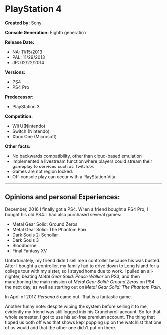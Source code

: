 # PlayStation 4

**Created by:** Sony

**Console Generation:**  Eighth generation

**Release Date:**
* NA: 11/15/2013
* PAL: 11/29/2013
* JP: 02/22/2014

**Versions:**
* PS4
* PS4 Pro

**Predecessor:**
* PlayStation 3

**Competition:**
* Wii U(Nintendo)
* Switch (Nintendo)
* Xbox One (Microsoft)

**Other facts:**
* No backwards compatibility, other than cloud-based emulation
* Implemented a livestream function where players could stream their gameplay to services such as Twitch.tv.
* Games are not region locked.
* Off-console play can occur with a PlayStation Vita.
---

## Opinions and personal Experiences:
December, 2016 I finally got a PS4. When a friend bought a PS4 Pro, I bought his old PS4. I had also purchased several games:
* Metal Gear Solid: Ground Zeros
* Metal Gear Solid: The Phantom Pain
* Dark Souls 2: Schollar
* Dark Souls 3
* Bloodborne
* Final Fantasy XV

Unfortunately, my friend didn't sell me a controller because his was busted. After I bought a controller, my family had to drive down to Long Island for a college tour with my sister, so I stayed home due to work. I pulled an all-nighter, beating *Metal Gear Solid: Peace Walker* on PS3, and then marathoning the main mission of *Metal Gear Solid: Ground Zeros* on PS4 the next day, as well as starting out on *Metal Gear Solid: The Phantom Pain*.

In April of 2017, *Persona 5* came out. That is a fantastic game.

Another funny note: despite wiping the system before selling it to me, evidently my friend was still logged into his Crunchyroll account. So for that whole semester, I got to use his ad-free premium account. The thing that tipped us both off was that shows kept popping up on the watchlist that one of us would add that the other one didn't put on there.
